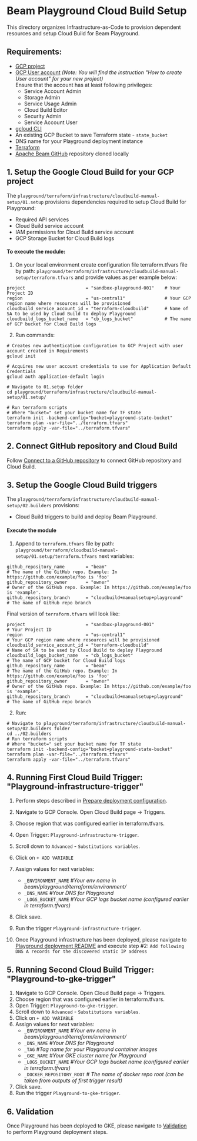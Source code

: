 <!---
    Licensed to the Apache Software Foundation (ASF) under one
    or more contributor license agreements.  See the NOTICE file
    distributed with this work for additional information
    regarding copyright ownership.  The ASF licenses this file
    to you under the Apache License, Version 2.0 (the
    "License"); you may not use this file except in compliance
    with the License.  You may obtain a copy of the License at
      http://www.apache.org/licenses/LICENSE-2.0
    Unless required by applicable law or agreed to in writing,
    software distributed under the License is distributed on an
    "AS IS" BASIS, WITHOUT WARRANTIES OR CONDITIONS OF ANY
    KIND, either express or implied.  See the License for the
    specific language governing permissions and limitations
    under the License.
-->

# Beam Playground Cloud Build Setup

This directory organizes Infrastructure-as-Code to provision dependent resources and setup Cloud Build for Beam Playground.

## Requirements:

- [GCP project](https://cloud.google.com/resource-manager/docs/creating-managing-projects)
- [GCP User account](https://cloud.google.com/appengine/docs/standard/access-control?tab=python) _(Note: You will find the instruction "How to create User account" for your new project)_<br>
  Ensure that the account has at least following privileges:
    - Service Account Admin
    - Storage Admin
    - Service Usage Admin
    - Cloud Build Editor
    - Security Admin
    - Service Account User
- [gcloud CLI](https://cloud.google.com/sdk/docs/install-sdk)
- An existing GCP Bucket to save Terraform state - `state_bucket`
- DNS name for your Playground deployment instance
- [Terraform](https://www.terraform.io/)
- [Apache Beam GitHub](https://github.com/apache/beam) repository cloned locally

## 1. Setup the Google Cloud Build  for your GCP project

The `playground/terraform/infrastructure/cloudbuild-manual-setup/01.setup` provisions dependencies required to setup Cloud Build for Playground:
- Required API services
- Cloud Build service account
- IAM permissions for Cloud Build service account
- GCP Storage Bucket for Cloud Build logs

#### To execute the module:

1. On your local environment create configuration file terraform.tfvars file by path: `playground/terraform/infrastructure/cloudbuild-manual-setup/terraform.tfvars`
and provide values as per example below:

```
project                       = "sandbox-playground-001"    # Your Project ID
region                        = "us-central1"               # Your GCP region name where resources will be provisioned
cloudbuild_service_account_id = "terraform-cloudbuild"      # Name of SA to be used by Cloud Build to deploy Playground
cloudbuild_logs_bucket_name   = "cb_logs_bucket"            # The name of GCP bucket for Cloud Build logs
```

2. Run commands:

```console
# Creates new authentication configuration to GCP Project with user account created in Requirements
gcloud init

# Acquires new user account credentials to use for Application Default Credentials
gcloud auth application-default login

# Navigate to 01.setup folder
cd playground/terraform/infrastructure/cloudbuild-manual-setup/01.setup/

# Run terraform scripts
# Where "bucket=" set your bucket name for TF state
terraform init -backend-config="bucket=playground-state-bucket" 
terraform plan -var-file="../terraform.tfvars"
terraform apply -var-file="../terraform.tfvars"

```

## 2. Connect GitHub repository and Cloud Build
Follow [Connect to a GitHub repository](https://cloud.google.com/build/docs/automating-builds/github/connect-repo-github) to connect GitHub repository and Cloud Build.

## 3. Setup the Google Cloud Build triggers

The `playground/terraform/infrastructure/cloudbuild-manual-setup/02.builders` provisions:
- Cloud Build triggers to build and deploy Beam Playground.

#### Execute the module

1. Append to `terraform.tfvars` file by path: `playground/terraform/cloudbuild-manual-setup/01.setup/terraform.tfvars`
next variables:

```
github_repository_name        = "beam"                                  # The name of the GitHub repo. Example: In https://github.com/example/foo is 'foo'
github_repository_owner       = "owner"                                 # Owner of the GitHub repo. Example: In https://github.com/example/foo is 'example'.
github_repository_branch      = "cloudbuild+manualsetup+playground"     # The name of GitHub repo branch
```

Final version of `terraform.tfvars` will look like:

```
project                       = "sandbox-playground-001"                # Your Project ID
region                        = "us-central1"                           # Your GCP region name where resources will be provisioned
cloudbuild_service_account_id = "terraform-cloudbuild"                  # Name of SA to be used by Cloud Build to deploy Playground
cloudbuild_logs_bucket_name   = "cb_logs_bucket"                        # The name of GCP bucket for Cloud Build logs
github_repository_name        = "beam"                                  # The name of the GitHub repo. Example: In https://github.com/example/foo is 'foo'
github_repository_owner       = "owner"                                 # Owner of the GitHub repo. Example: In https://github.com/example/foo is 'example'.
github_repository_branch      = "cloudbuild+manualsetup+playground"     # The name of GitHub repo branch
```

2. Run:

```
# Navigate to playground/terraform/infrastructure/cloudbuild-manual-setup/02.builders folder
cd ../02.builders
# Run terraform scripts
# Where "bucket=" set your bucket name for TF state
terraform init -backend-config="bucket=playground-state-bucket" 
terraform plan -var-file="../terraform.tfvars"
terraform apply -var-file="../terraform.tfvars"
```

## 4. Running First Cloud Build Trigger: "Playground-infrastructure-trigger"

1. Perform steps described in [Prepare deployment configuration](https://github.com/apache/beam/tree/Infra%2Bplayground-in-gke/playground/terraform#prepare-deployment-configuration).

2. Navigate to GCP Console. Open Cloud Build page -> Triggers.
3. Choose region that was configured earlier in terraform.tfvars.
4. Open Trigger: `Playground-infrastructure-trigger`.
5. Scroll down to `Advanced` - `Substitutions variables`.
6. Click on `+ ADD VARIABLE`
7. Assign values for next variables:
   - `_ENVIRONMENT_NAME` *#Your env name in beam/playground/terraform/environment/*
   - `_DNS_NAME` *#Your DNS for Playground*
   - `_LOGS_BUCKET_NAME` *#Your GCP logs bucket name (configured earlier in terraform.tfvars)*
8. Click save.
9. Run the trigger `Playground-infrastructure-trigger`.

10. Once Playground infrastructure has been deployed, please navigate to
[Playground deployment README](https://github.com/akvelon/beam/tree/Infra%2Bplayground-in-gke/playground/terraform#deploy-playground-infrastructure) and execute step #2:
`Add following DNS A records for the discovered static IP address`

## 5. Running Second Cloud Build Trigger: "Playground-to-gke-trigger"

1. Navigate to GCP Console. Open Cloud Build page -> Triggers.
2. Choose region that was configured earlier in terraform.tfvars.
3. Open Trigger: `Playground-to-gke-trigger`.
4. Scroll down to `Advanced` - `Substitutions variables`.
5. Click on `+ ADD VARIABLE`
6. Assign values for next variables:
    - `_ENVIRONMENT_NAME` *#Your env name in beam/playground/terraform/environment/*
    - `_DNS_NAME` *#Your DNS for Playground*
    - `_TAG` *#Tag name for your Playground container images*
    - `_GKE_NAME` *#Your GKE cluster name for Playground*
    - `_LOGS_BUCKET_NAME` *#Your GCP logs bucket name (configured earlier in terraform.tfvars)*
    - `_DOCKER_REPOSITORY_ROOT` *# The name of docker repo root (can be taken from outputs of first trigger result)*
7. Click save.
8. Run the trigger `Playground-to-gke-trigger`.


## 6. Validation

Once Playground has been deployed to GKE, please navigate to [Validation](https://github.com/akvelon/beam/tree/Infra%2Bplayground-in-gke/playground/terraform#validate-deployed-playground) to perform Playground deployment steps.